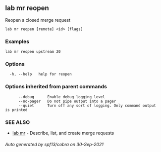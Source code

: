 ## lab mr reopen

Reopen a closed merge request

```
lab mr reopen [remote] <id> [flags]
```

### Examples

```
lab mr reopen upstream 20
```

### Options

```
  -h, --help   help for reopen
```

### Options inherited from parent commands

```
      --debug      Enable debug logging level
      --no-pager   Do not pipe output into a pager
      --quiet      Turn off any sort of logging. Only command output is printed
```

### SEE ALSO

* [lab mr](lab_mr.md)	 - Describe, list, and create merge requests

###### Auto generated by spf13/cobra on 30-Sep-2021
